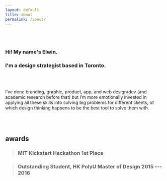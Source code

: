 ```yaml
---
layout: default
title: about
permalink: /about/
---
```


<br>
<br>

### Hi! My name's Elwin.

### I'm a design strategist based in Toronto.

<br>
<br>

I’ve done branding, graphic, product, app, and web design/dev (and academic research before that) but I’m more emotionally invested in applying all these skills into solving big problems for different clients, of which design thinking happens to be the best tool to solve them with.

<br>
<br>

## awards

> ### MIT Kickstart Hackathon 1st Place

> ### Outstanding Student, HK PolyU Master of Design 2015 --- 2016


<div class="filler-block"></div>

